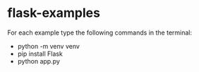 # flask-examples

For each example type the following commands in the terminal:
- python -m venv venv
- pip install Flask
- python app.py 

